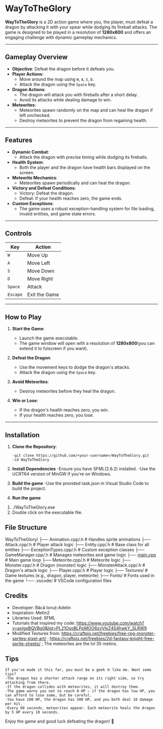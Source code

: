# WayToTheGlory

**WayToTheGlory** is a 2D action game where you, the player, must defeat a dragon by attacking it with your spear while dodging its fireball attacks. The game is designed to be played in a resolution of **1280x800** and offers an engaging challenge with dynamic gameplay mechanics.

---

## **Gameplay Overview**

- **Objective**: Defeat the dragon before it defeats you.
- **Player Actions**:
  - Move around the map using `W`, `A`, `S`, `D`.
  - Attack the dragon using the `Space` key.
- **Dragon Actions**:
  - The dragon will attack you with fireballs after a short delay.
  - Avoid its attacks while dealing damage to win.
- **Meteorites**:
  - Meteorites spawn randomly on the map and can heal the dragon if left unchecked.
  - Destroy meteorites to prevent the dragon from regaining health.

---

## **Features**

- **Dynamic Combat**:
  - Attack the dragon with precise timing while dodging its fireballs.
- **Health System**:
  - Both the player and the dragon have health bars displayed on the screen.
- **Meteorite Mechanics**:
  - Meteorites spawn periodically and can heal the dragon.
- **Victory and Defeat Conditions**:
  - Victory: Defeat the dragon.
  - Defeat: If your health reaches zero, the game ends.
- **Custom Exceptions**:
  - The game uses a robust exception-handling system for file loading, invalid entities, and game state errors.

---

## **Controls**

| Key          | Action                  |
|--------------|-------------------------|
| `W`          | Move Up                 |
| `A`          | Move Left               |
| `S`          | Move Down               |
| `D`          | Move Right              |
| `Space`      | Attack                  |
| `Escape`     | Exit the Game           |

---

## **How to Play**

1. **Start the Game**:
   - Launch the game executable.
   - The game window will open with a resolution of **1280x800**(you can extend it to fulscreen if you want).

2. **Defeat the Dragon**:
   - Use the movement keys to dodge the dragon's attacks.
   - Attack the dragon using the `Space` key.

3. **Avoid Meteorites**:
   - Destroy meteorites before they heal the dragon.

4. **Win or Lose**:
   - If the dragon's health reaches zero, you win.
   - If your health reaches zero, you lose.

---

## **Installation**

1. **Clone the Repository**:
   ```terminal Linux/Windows/MAC
   -git clone https://github.com/<your-username>/WayToTheGlory.git
   -cd WayToTheGlory

2. **Install Dependencies**
    -Ensure you have SFML(2.6.2) installed.
    -Use the UCRT64 version of MinGW if you're on Windows.

3. **Build the game**
    -Use the provided task.json in Visual Studio Code to build the project.

4. **Run the game**
 1) ./WayToTheGlory.exe
 2) Double click on the executable file.

## **File Structure**

WayToTheGlory/
├── Animation.cpp/.h         # Handles sprite animations
├── Attack.cpp/.h            # Player attack logic
├── Entity.cpp/.h            # Base class for all entities
├── ExceptionTypes.cpp/.h    # Custom exception classes
├── GameManager.cpp/.h       # Manages meteorites and game logic
├── [main.cpp](http://_vscodecontentref_/0)                 # Main game loop
├── Meteorite.cpp/.h         # Meteorite logic
├── Monster.cpp/.h           # Dragon (monster) logic
├── MonsterAttack.cpp/.h     # Dragon's attack logic
├── Player.cpp/.h            # Player logic
├── Textures/                # Game textures (e.g., dragon, player, meteorite)
├── Fonts/                   # Fonts used in the game
└── .vscode/                 # VSCode configuration files

## **Credits**
 - Developer: Bâcă Ionuț-Adelin
 - Inspiration: Metin2
 - Libraries Used: SFML
 - Tutorials that inspired my code: https://www.youtube.com/watch?v=axIgxBQVBg0&list=PL21OsoBLPpMOO6zyVlxZ4S4hwkY_SLRW9
 - Modified Textures from:  https://craftpix.net/freebies/free-rpg-monster-sprites-pixel-art/ ;
                            https://craftpix.net/freebies/2d-fantasy-knight-free-sprite-sheets/ ;
                            The meteorites are the lvl 35 metins.

## **Tips**
    If you've made it this far, you must be a geek 🤓 like me. Want some tips?
    -The dragon has a shorter attack range on its right side, so try attacking from there.
    -If the dragon collides with meteorites, it will destroy them.
    -The game warns you not to reach 0 HP — if the dragon has low HP, you can afford to lose some, but be careful.
    -You have 100 HP, the dragon has 500 HP, and you both deal 10 damage per hit.
    -Every 60 seconds, meteorites appear. Each meteorite heals the dragon by 5 HP every 10 seconds.

Enjoy the game and good luck defeating the dragon! 🐉